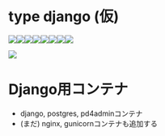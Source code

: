 # type django (仮)
<img src="https://img.shields.io/badge/-Python-F9DC3E.svg?logo=python&style=flat"><img src="https://img.shields.io/badge/-TypeScript-007ACC.svg?logo=typescript&style=flat"><img src="https://img.shields.io/badge/-Django-092E20.svg?logo=django&style=flat"><img src="https://img.shields.io/badge/-React-555.svg?logo=react&style=flat"><img src="https://img.shields.io/badge/-Nginx-bfcfcf.svg?logo=nginx&style=flat"><img src="https://img.shields.io/badge/-Docker-EEE.svg?logo=docker&style=flat"><img src="https://img.shields.io/badge/-PostgreSQL-336791.svg?logo=postgresql&style=flat"><img src="https://img.shields.io/badge/-Amazon%20AWS-232F3E.svg?logo=amazon-aws&style=flat">

![](https://github.com/tf63/type_django/actions/workflows/django.yml/badge.svg)

# Django用コンテナ
- django, postgres, pd4adminコンテナ
- (まだ) nginx, gunicornコンテナも追加する
